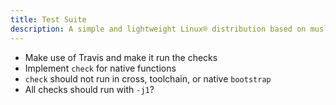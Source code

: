 ```yaml
---
title: Test Suite
description: A simple and lightweight Linux® distribution based on musl libc and toybox
---
```


- Make use of Travis and make it run the checks
- Implement `check` for native functions
- `check` should not run in cross, toolchain, or native `bootstrap`
- All checks should run with `-j1`?
